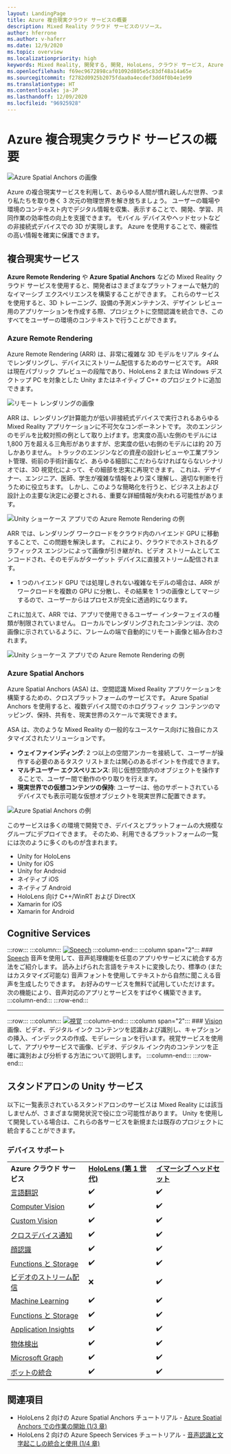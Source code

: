 ```yaml
---
layout: LandingPage
title: Azure 複合現実クラウド サービスの概要
description: Mixed Reality クラウド サービスのリソース。
author: hferrone
ms.author: v-haferr
ms.date: 12/9/2020
ms.topic: overview
ms.localizationpriority: high
keywords: Mixed Reality, 開発する, 開発, HoloLens, クラウド サービス, Azure, リモート レンダリング, 空間アンカー, Cognitive Services, 認知, Unity, 機械学習, 音声翻訳, コンピューター ビジョン, Microsoft Graph
ms.openlocfilehash: f69ec9672898caf01092d805e5c83df48a14a65e
ms.sourcegitcommit: f2782d0925b2075fdaa0a4ecdef3dd4f0b4e1e99
ms.translationtype: HT
ms.contentlocale: ja-JP
ms.lasthandoff: 12/09/2020
ms.locfileid: "96925928"
---
```

# <a name="azure-mixed-reality-cloud-services-overview"></a>Azure 複合現実クラウド サービスの概要

![ Azure Spatial Anchors の画像](../design/images/AzureSpatialAnchors.jpg)

Azure の複合現実サービスを利用して、あらゆる人間が慣れ親しんだ世界、つまり私たちを取り巻く 3 次元の物理世界を解き放ちましょう。 ユーザーの職場や環境のコンテキスト内でデジタル情報を収集、表示することで、開発、学習、共同作業の効率性の向上を支援できます。 モバイル デバイスやヘッドセットなどの非接続式デバイスでの 3D が実現します。 Azure を使用することで、機密性の高い情報を確実に保護できます。

## <a name="mixed-reality-services"></a>複合現実サービス

**Azure Remote Rendering** や **Azure Spatial Anchors** などの Mixed Reality クラウド サービスを使用すると、開発者はさまざまなプラットフォームで魅力的なイマーシブ エクスペリエンスを構築することができます。 これらのサービスを使用すると、3D トレーニング、設備の予測メンテナンス、デザイン レビュー用のアプリケーションを作成する際、プロジェクトに空間認識を統合でき、このすべてをユーザーの環境のコンテキストで行うことができます。

### <a name="azure-remote-rendering"></a>Azure Remote Rendering
Azure Remote Rendering (ARR) は、非常に複雑な 3D モデルをリアル タイムでレンダリングし、デバイスにストリーム配信するためのサービスです。 ARR は現在パブリック プレビューの段階であり、HoloLens 2 または Windows デスクトップ PC を対象とした Unity またはネイティブ C++ のプロジェクトに追加できます。

![ リモート レンダリングの画像](../design/images/RemoteRendering.jpg)

ARR は、レンダリング計算能力が低い非接続式デバイスで実行されるあらゆる Mixed Reality アプリケーションに不可欠なコンポーネントです。 次のエンジンのモデルを比較対照の例として取り上げます。忠実度の高い左側のモデルには 1,800 万を超える三角形がありますが、忠実度の低い右側のモデルには約 20 万しかありません。 トラックのエンジンなどの資産の設計レビューや工業プラント管理、術前の手術計画など、あらゆる細部にこだわらなければならないシナリオでは、3D 視覚化によって、その細部を忠実に再現できます。 これは、デザイナー、エンジニア、医師、学生が複雑な情報をより深く理解し、適切な判断を行うために役立ちます。 しかし、このような簡略化を行うと、ビジネス上および設計上の主要な決定に必要とされる、重要な詳細情報が失われる可能性があります。

![Unity ショーケース アプリでの Azure Remote Rendering の例](images/arr-engine.png)

ARR では、レンダリング ワークロードをクラウド内のハイエンド GPU に移動することで、この問題を解決します。 これにより、クラウドでホストされるグラフィックス エンジンによって画像が引き継がれ、ビデオ ストリームとしてエンコードされ、そのモデルがターゲット デバイスに直接ストリーム配信されます。 

* 1 つのハイエンド GPU では処理しきれない複雑なモデルの場合は、ARR がワークロードを複数の GPU に分散し、その結果を 1 つの画像としてマージするので、ユーザーからはプロセスが完全に透過的になります。 

これに加えて、ARR では、アプリで使用できるユーザー インターフェイスの種類が制限されていません。 ローカルでレンダリングされたコンテンツは、次の画像に示されているように、フレームの端で自動的にリモート画像と組み合わされます。

![Unity ショーケース アプリでの Azure Remote Rendering の例](images/showcase-app.png)

### <a name="azure-spatial-anchors"></a>Azure Spatial Anchors
Azure Spatial Anchors (ASA) は、空間認識 Mixed Reality アプリケーションを構築するための、クロスプラットフォームのサービスです。 Azure Spatial Anchors を使用すると、複数デバイス間でのホログラフィック コンテンツのマッピング、保持、共有を、現実世界のスケールで実現できます。 

ASA は、次のような Mixed Reality の一般的なユースケース向けに独自にカスタマイズされたソリューションです。
* **ウェイファインディング**: 2 つ以上の空間アンカーを接続して、ユーザーが操作する必要のあるタスク リストまたは関心のあるポイントを作成できます。
* **マルチユーザー エクスペリエンス**: 同じ仮想空間内のオブジェクトを操作することで、ユーザー間で動作のやり取りを行えます。
* **現実世界での仮想コンテンツの保持**: ユーザーは、他のサポートされているデバイスでも表示可能な仮想オブジェクトを現実世界に配置できます。

![Azure Spatial Anchors の例](images/persistence.gif)

このサービスは多くの環境で開発でき、デバイスとプラットフォームの大規模なグループにデプロイできます。 そのため、利用できるプラットフォームの一覧には次のように多くのものが含まれます。
* Unity for HoloLens
* Unity for iOS
* Unity for Android
* ネイティブ iOS
* ネイティブ Android
* HoloLens 向け C++/WinRT および DirectX
* Xamarin for iOS
* Xamarin for Android

## <a name="cognitive-services"></a>Cognitive Services

:::row:::
    :::column:::
       [![Speech](../whats-new/images/speech.jpg)](https://docs.microsoft.com/azure/cognitive-services/speech-service/)
    :::column-end:::
    :::column span="2":::
        ### <a name="speech"></a>[Speech](https://docs.microsoft.com/azure/cognitive-services/speech-service/)
        音声を使用して、音声処理機能を任意のアプリやサービスに統合する方法をご紹介します。 読み上げられた言語をテキストに変換したり、標準の (またはカスタマイズ可能な) 音声フォントを使用してテキストから自然に聞こえる音声を生成したりできます。 お好みのサービスを無料で試用していただけます。次の機能により、音声対応のアプリとサービスをすばやく構築できます。
    :::column-end:::
:::row-end:::

---

:::row:::
    :::column:::
       [![視覚](../whats-new/images/vision.jpg)](https://docs.microsoft.com/azure/cognitive-services/computer-vision/)
    :::column-end:::
    :::column span="2":::
        ### <a name="vision"></a>[Vision](https://docs.microsoft.com/azure/cognitive-services/computer-vision/)
        画像、ビデオ、デジタル インク コンテンツを認識および識別し、キャプションの挿入、インデックスの作成、モデレーションを行います。視覚サービスを使用して、アプリやサービスで画像、ビデオ、デジタル インク内のコンテンツを正確に識別および分析する方法について説明します。
    :::column-end:::
:::row-end:::


## <a name="standalone-unity-services"></a>スタンドアロンの Unity サービス

以下に一覧表示されているスタンドアロンのサービスは Mixed Reality には該当しませんが、さまざまな開発状況で役に立つ可能性があります。 Unity を使用して開発している場合は、これらの各サービスを新規または既存のプロジェクトに統合することができます。

### <a name="device-support"></a>デバイス サポート
<table>
    <tr>
        <td><strong>Azure クラウド サービス</strong></td>
        <td><a href="../hololens-hardware-details.md"><strong>HoloLens (第 1 世代)</strong></a></td>
        <td><a href="../discover/immersive-headset-hardware-details.md"><strong>イマーシブ ヘッドセット</strong></a></td>
    </tr>
     <tr>
        <td><a href="unity/tutorials/mr-azure-301.md">言語翻訳</a></td>
        <td>✔️</td>
        <td>✔️</td>
    </tr>
    <tr>
        <td><a href="unity/tutorials/mr-azure-302.md">Computer Vision</a></td>
        <td>✔️</td>
        <td>✔️</td>
    </tr>
    <tr>
        <td><a href="unity/tutorials/mr-azure-302b.md">Custom Vision</a></td>
        <td>✔️</td>
        <td>✔️</td>
    </tr>
    <tr>
        <td><a href="unity/tutorials/mr-azure-303.md">クロスデバイス通知</a></td>
        <td>✔️</td>
        <td>✔️</td>
    </tr>
    <tr>
        <td><a href="unity/tutorials/mr-azure-304.md">顔認識</a></td>
        <td>✔️</td>
        <td>✔️</td>
    </tr>
    <tr>
        <td><a href="unity/tutorials/mr-azure-305.md">Functions と Storage</a></td>
        <td>✔️</td>
        <td>✔️</td>
    </tr>
    <tr>
        <td><a href="unity/tutorials/mr-azure-306.md">ビデオのストリーム配信</a></td>
        <td>❌</td>
        <td>✔️</td>
    </tr>
    <tr>
        <td><a href="unity/tutorials/mr-azure-307.md">Machine Learning</a></td>
        <td>✔️</td>
        <td>✔️</td>
    </tr>
    <tr>
        <td><a href="unity/tutorials/mr-azure-308.md"mr-azure-308.md">Functions と Storage</a></td>
        <td>✔️</td>
        <td>✔️</td>
    </tr>
    <tr>
        <td><a href="unity/tutorials/mr-azure-309.md">Application Insights</a></td>
        <td>✔️</td>
        <td>✔️</td>
    </tr>
    <tr>
        <td><a href="unity/tutorials/mr-azure-310.md">物体検出</a></td>
        <td>✔️</td>
        <td>✔️</td>
    </tr>
    <tr>
        <td><a href="unity/tutorials/mr-azure-311.md">Microsoft Graph</a></td>
        <td>✔️</td>
        <td>✔️</td>
    </tr>
    <tr>
        <td><a href="unity/tutorials/mr-azure-312.md">ボットの統合</a></td>
        <td>✔️</td>
        <td>✔️</td>
    </tr>
</table>

## <a name="see-also"></a>関連項目

* HoloLens 2 向けの Azure Spatial Anchors チュートリアル - [Azure Spatial Anchors での作業の開始 (1/3 章)](../mrlearning-asa-ch1.md)
* HoloLens 2 向けの Azure Speech Services チュートリアル - [音声認識と文字起こしの統合と使用 (1/4 章)](../develop/unity/tutorials/mrlearning-speechSDK-ch1.md)
